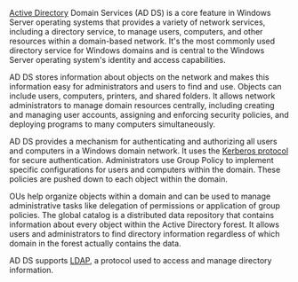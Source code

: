 [Active Directory](../activedirectory/activedirectory.md) Domain Services (AD DS) is a core feature in Windows Server operating systems that provides a variety of network services, including a directory service, to manage users, computers, and other resources within a domain-based network. It's the most commonly used directory service for Windows domains and is central to the Windows Server operating system's identity and access capabilities.

AD DS stores information about objects on the network and makes this information easy for administrators and users to find and use. Objects can include users, computers, printers, and shared folders. It allows network administrators to manage domain resources centrally, including creating and managing user accounts, assigning and enforcing security policies, and deploying programs to many computers simultaneously.

AD DS provides a mechanism for authenticating and authorizing all users and computers in a Windows domain network. It uses the [Kerberos protocol](../activedirectory/kerb.md) for secure authentication. Administrators use Group Policy to implement specific configurations for users and computers within the domain. These policies are pushed down to each object within the domain.

OUs help organize objects within a domain and can be used to manage administrative tasks like delegation of permissions or application of group policies. The global catalog is a distributed data repository that contains information about every object within the Active Directory forest. It allows users and administrators to find directory information regardless of which domain in the forest actually contains the data.

AD DS supports [LDAP](../protocols/ldapp.md), a protocol used to access and manage directory information.